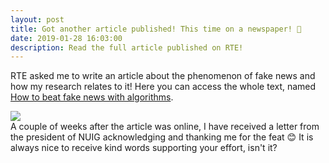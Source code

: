 ```yaml
---
layout: post
title: Got another article published! This time on a newspaper! 🤭 
date: 2019-01-28 16:03:00
description: Read the full article published on RTE!
---
```


RTE asked me to write an article about the phenomenon of fake news and how my research relates to it! Here you can access the whole text, named [How to beat fake news with algorithms](https://web.archive.org/web/20190503103926/https://www.rte.ie/brainstorm/2019/0125/1025444-how-to-beat-fake-news-with-algorithms/).

<div class="row mt-3">
    <div class="col-sm mt-3 mt-md-0">
        <img class="img-fluid rounded z-depth-1" src="{{ site.baseurl }}/assets/img/etc/rte.JPG">
    </div>
</div>
<div class="caption">
    A couple of weeks after the article was online, I have received a letter from the president of NUIG acknowledging and thanking me for the feat 😊 It is always nice to receive kind words supporting your effort, isn't it?
</div>